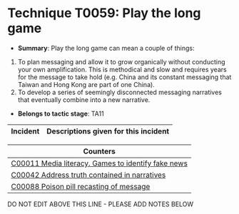 # Technique T0059: Play the long game

* **Summary**: Play the long game can mean a couple of things:
1.  To plan messaging and allow it to grow organically without conducting your own amplification.  This is methodical and slow and requires years for the message to take hold (e.g. China and its constant messaging that Taiwan and Hong Kong are part of one China).
2.  To develop a series of seemingly disconnected messaging narratives that eventually combine into a new narrative.

* **Belongs to tactic stage**: TA11


| Incident | Descriptions given for this incident |
| -------- | -------------------- |



| Counters |
| -------- |
| [C00011 Media literacy. Games to identify fake news](../counters/C00011.md) |
| [C00042 Address truth contained in narratives](../counters/C00042.md) |
| [C00088 Poison pill recasting of message](../counters/C00088.md) |


DO NOT EDIT ABOVE THIS LINE - PLEASE ADD NOTES BELOW